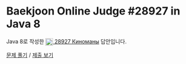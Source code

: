 # Baekjoon Online Judge #28927 in Java 8
Java 8로 작성한 [<img src="https://static.solved.ac/tier_small/1.svg" height="20" align="center">
28927 Киноманы](https://www.acmicpc.net/problem/28927) 답안입니다.

[문제 풀기](https://www.acmicpc.net/problem/28927) /
[제출 보기](https://www.acmicpc.net/source/87211034)
